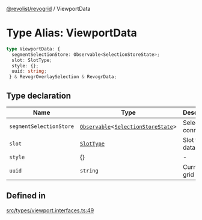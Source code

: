 [@revolist/revogrid](README.md) / ViewportData

# Type Alias: ViewportData

```ts
type ViewportData: {
  segmentSelectionStore: Observable<SelectionStoreState>;
  slot: SlotType;
  style: {};
  uuid: string;
 } & RevogrOverlaySelection & RevogrData;
```

## Type declaration

| Name | Type | Description | Defined in |
| ------ | ------ | ------ | ------ |
| `segmentSelectionStore` | [`Observable`](TypeAlias.Observable.md)\<[`SelectionStoreState`](TypeAlias.SelectionStoreState.md)\> | Selection connection | [src/types/viewport.interfaces.ts:51](https://github.com/revolist/revogrid/blob/38c381e080d7e0c5d988f8833cd99eec7cce206d/src/types/viewport.interfaces.ts#L51) |
| `slot` | [`SlotType`](TypeAlias.SlotType.md) | Slot to put data | [src/types/viewport.interfaces.ts:54](https://github.com/revolist/revogrid/blob/38c381e080d7e0c5d988f8833cd99eec7cce206d/src/types/viewport.interfaces.ts#L54) |
| `style` | \{\} | - | [src/types/viewport.interfaces.ts:58](https://github.com/revolist/revogrid/blob/38c381e080d7e0c5d988f8833cd99eec7cce206d/src/types/viewport.interfaces.ts#L58) |
| `uuid` | `string` | Current grid uniq Id | [src/types/viewport.interfaces.ts:57](https://github.com/revolist/revogrid/blob/38c381e080d7e0c5d988f8833cd99eec7cce206d/src/types/viewport.interfaces.ts#L57) |

## Defined in

[src/types/viewport.interfaces.ts:49](https://github.com/revolist/revogrid/blob/38c381e080d7e0c5d988f8833cd99eec7cce206d/src/types/viewport.interfaces.ts#L49)

